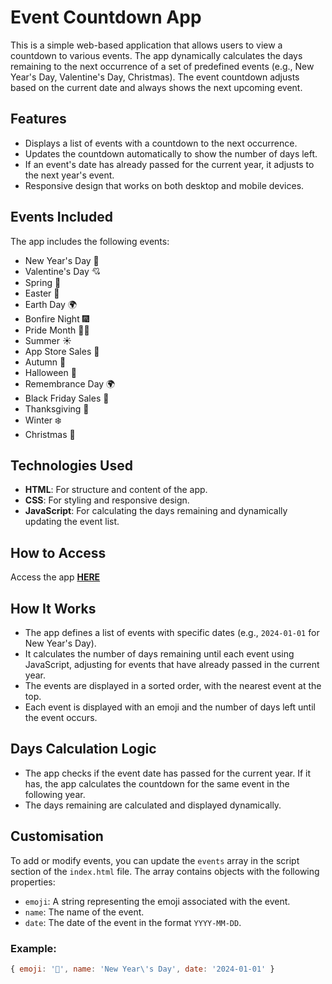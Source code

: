 # Event Countdown App

This is a simple web-based application that allows users to view a countdown to various events. The app dynamically calculates the days remaining to the next occurrence of a set of predefined events (e.g., New Year's Day, Valentine's Day, Christmas). The event countdown adjusts based on the current date and always shows the next upcoming event.

## Features

- Displays a list of events with a countdown to the next occurrence.
- Updates the countdown automatically to show the number of days left.
- If an event's date has already passed for the current year, it adjusts to the next year's event.
- Responsive design that works on both desktop and mobile devices.

## Events Included

The app includes the following events:
- New Year's Day 🎉
- Valentine's Day 💘
- Spring 🌸
- Easter 🐣
- Earth Day 🌍
- Bonfire Night 🎆
- Pride Month 🏳️‍🌈
- Summer ☀️
- App Store Sales 🍏
- Autumn 🍂
- Halloween 🎃
- Remembrance Day 🌍
- Black Friday Sales 🫰
- Thanksgiving 🦃
- Winter ❄️
- Christmas 🎄

## Technologies Used

- **HTML**: For structure and content of the app.
- **CSS**: For styling and responsive design.
- **JavaScript**: For calculating the days remaining and dynamically updating the event list.

## How to Access

Access the app **[HERE](https://kay-who-codes.github.io/Calendar-Holiday-Countdown/)**

## How It Works

- The app defines a list of events with specific dates (e.g., `2024-01-01` for New Year's Day).
- It calculates the number of days remaining until each event using JavaScript, adjusting for events that have already passed in the current year.
- The events are displayed in a sorted order, with the nearest event at the top.
- Each event is displayed with an emoji and the number of days left until the event occurs.

## Days Calculation Logic

- The app checks if the event date has passed for the current year. If it has, the app calculates the countdown for the same event in the following year.
- The days remaining are calculated and displayed dynamically.

## Customisation

To add or modify events, you can update the `events` array in the script section of the `index.html` file. The array contains objects with the following properties:

- `emoji`: A string representing the emoji associated with the event.
- `name`: The name of the event.
- `date`: The date of the event in the format `YYYY-MM-DD`.

### Example:

```javascript
{ emoji: '🎉', name: 'New Year\'s Day', date: '2024-01-01' }

